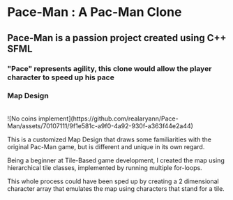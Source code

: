 # Pace-Man : A Pac-Man Clone

## Pace-Man is a passion project created using C++ SFML 
### "Pace" represents agility, this clone would allow the player character to speed up his pace

<h3> Map Design </h3>
<br>
![No coins implement](https://github.com/realaryann/Pace-Man/assets/70107111/9f1e581c-a9f0-4a92-930f-a363f44e2a44)

<p>This is a customized Map Design that draws some familiarities with the original Pac-Man game, but is different and unique in its own regard.</p>
<p>Being a beginner at Tile-Based game development, I created the map using hierarchical tile classes, implemented by running multiple for-loops.</p>
<p>This whole process could have been sped up by creating a 2 dimensional character array that emulates the map using characters that stand for a tile.</p>
